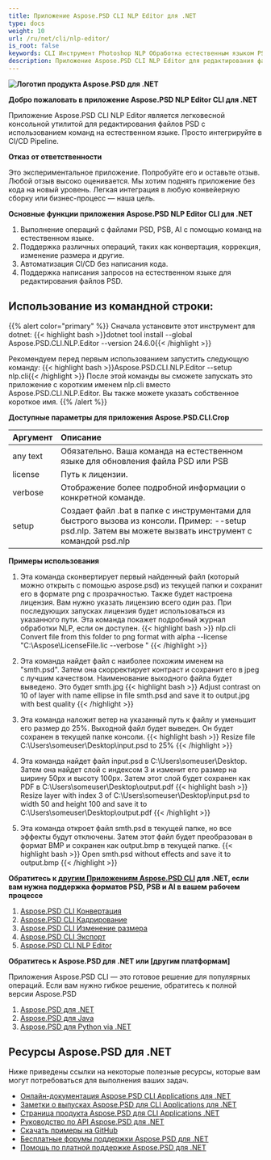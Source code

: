 ```yaml
---
title: Приложение Aspose.PSD CLI NLP Editor для .NET
type: docs
weight: 10
url: /ru/net/cli/nlp-editor/
is_root: false
keywords: CLI Инструмент Photoshop NLP Обработка естественным языком PSD Консольная библиотека C# API
description: Приложение Aspose.PSD CLI NLP Editor для редактирования файлов PSD, PSB и AI. Автоматизация CI/CD без написания кода. Поддерживает обработку естественного языка для редактирования файлов PSD. Просто напишите свой запрос на естественном языке для выполнения таких операций, как конвертация, коррекция, изменение размера и др. Для работы не требуется установка Adobe Photoshop или Adobe Illustrator, и может быть запущено в консоли без дополнительного кода.
---
```


**![Логотип продукта Aspose.PSD для .NET](home_1.png)**

**Добро пожаловать в приложение Aspose.PSD NLP Editor CLI для .NET**

Приложение Aspose.PSD CLI NLP Editor является легковесной консольной утилитой для редактирования файлов PSD с использованием команд на естественном языке. Просто интегрируйте в CI/CD Pipeline.

**Отказ от ответственности**

Это экспериментальное приложение. Попробуйте его и оставьте отзыв. Любой отзыв высоко оценивается. Мы хотим поднять приложение без кода на новый уровень. Легкая интеграция в любую конвейерную сборку или бизнес-процесс — наша цель.

**Основные функции приложения Aspose.PSD NLP Editor CLI для .NET**

1. Выполнение операций с файлами PSD, PSB, AI с помощью команд на естественном языке.
2. Поддержка различных операций, таких как конвертация, коррекция, изменение размера и другие.
3. Автоматизация CI/CD без написания кода.
4. Поддержка написания запросов на естественном языке для редактирования файлов PSD.

## **Использование из командной строки:**

{{% alert color="primary" %}}
Сначала установите этот инструмент для dotnet:
{{< highlight bash >}}dotnet tool install --global Aspose.PSD.CLI.NLP.Editor --version 24.6.0{{< /highlight >}}

Рекомендуем перед первым использованием запустить следующую команду:
{{< highlight bash >}}Aspose.PSD.CLI.NLP.Editor --setup nlp.cli{{< /highlight >}}
После этой команды вы сможете запускать это приложение с коротким именем nlp.cli вместо Aspose.PSD.CLI.NLP.Editor. Вы также можете указать собственное короткое имя.
{{% /alert %}}


**Доступные параметры для приложения Aspose.PSD.CLI.Crop**

| **Аргумент** | **Описание**                         |
|:-------------|:----------------------------------------|
| any text     | Обязательно. Ваша команда на естественном языке для обновления файла PSD или PSB      |
| license      | Путь к лицензии.                    |
| verbose      | Отображение более подробной информации о конкретной команде. |
| setup        | Создает файл .bat в папке с инструментами для быстрого вызова из консоли. Пример: --setup psd.nlp. Затем вы можете вызвать инструмент с командой psd.nlp |

**Примеры использования**

1. Эта команда сконвертирует первый найденный файл (который можно открыть с помощью aspose.psd) из текущей папки и сохранит его в формате png с прозрачностью. Также будет настроена лицензия. Вам нужно указать лицензию всего один раз. При последующих запусках лицензия будет использоваться из указанного пути. Эта команда покажет подробный журнал обработки NLP, если он доступен.
{{< highlight bash >}}
  nlp.cli Convert file from this folder to png format with alpha --license "C:\Aspose\LicenseFile.lic --verbose "
{{< /highlight >}}

2. Эта команда найдет файл с наиболее похожим именем на "smth.psd". Затем она скорректирует контраст и сохранит его в jpeg с лучшим качеством. Наименование выходного файла будет выведено. Это будет smth.jpg
{{< highlight bash >}}
Adjust contrast on 10 of layer with name ellipse in file smth.psd and save it to output.jpg with best quality
{{< /highlight >}}

3. Эта команда наложит ветер на указанный путь к файлу и уменьшит его размер до 25%. Выходной файл будет выведен. Он будет сохранен в текущей папке консоли.
{{< highlight bash >}}
Resize file C:\Users\someuser\Desktop\input.psd to 25%
{{< /highlight >}}

4. Эта команда найдет файл input.psd в C:\Users\someuser\Desktop\. Затем она найдет слой с индексом 3 и изменит его размер на ширину 50px и высоту 100px. Затем этот слой будет сохранен как PDF в C:\Users\someuser\Desktop\output.pdf
{{< highlight bash >}}
 Resize layer with index 3 of C:\Users\someuser\Desktop\input.psd to width 50 and height 100 and save it to C:\Users\someuser\Desktop\output.pdf
 {{< /highlight >}}

 5. Эта команда откроет файл smth.psd в текущей папке, но все эффекты будут отключены. Затем этот файл будет преобразован в формат BMP и сохранен как output.bmp в текущей папке.
 {{< highlight bash >}}
 Open smth.psd without effects and save it to output.bmp
  {{< /highlight >}}

**Обратитесь к [другим Приложениям Aspose.PSD CLI](https://docs.aspose.com/psd/net/cli) для .NET, если вам нужна поддержка форматов PSD, PSB и AI в вашем рабочем процессе**

1. [Aspose.PSD CLI Конвертация](/psd/net/cli/convert)
2. [Aspose.PSD CLI Кадрирование](/psd/net/cli/crop)
3. [Aspose.PSD CLI Изменение размера](/psd/net/cli/resize)
4. [Aspose.PSD CLI Экспорт](/psd/net/cli/export)
5. [Aspose.PSD CLI NLP Editor](/psd/net/cli/nlp-editor)

**Обратитесь к Aspose.PSD для .NET или [другим платформам]**

Приложения Aspose.PSD CLI — это готовое решение для популярных операций. Если вам нужно гибкое решение, обратитесь к полной версии Aspose.PSD

1. [Aspose.PSD для .NET](https://releases.aspose.com/psd/net/)
2. [Aspose.PSD для Java](https://releases.aspose.com/psd/java/) 
3. [Aspose.PSD для Python via .NET](https://releases.aspose.com/psd/python-net/)

## **Ресурсы Aspose.PSD для .NET**

Ниже приведены ссылки на некоторые полезные ресурсы, которые вам могут потребоваться для выполнения ваших задач.

- [Онлайн-документация Aspose.PSD CLI Applications для .NET](/psd/net/cli/conversion)
- [Заметки о выпусках Aspose.PSD для CLI Applications для .NET](/psd/net/cli/conversion/release-notes/)
- [Страница продукта Aspose.PSD для CLI Applications .NET](https://products.aspose.com/psd/net/cli)
- [Руководство по API Aspose.PSD для .NET](https://reference.aspose.com/net/psd)
- [Скачать примеры на GitHub](https://github.com/aspose-psd/CLI-Applications)
- [Бесплатные форумы поддержки Aspose.PSD для .NET](https://forum.aspose.com/c/psd)
- [Помощь по платной поддержке Aspose.PSD для .NET](https://helpdesk.aspose.com/)
